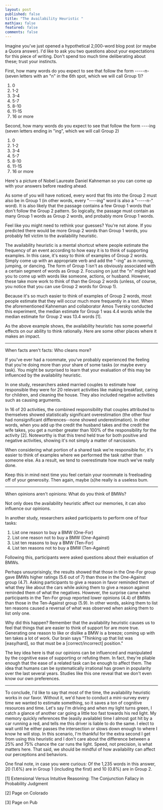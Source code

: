 ```yaml
---
layout: post
published: false
title: "The Availability Heuristic "
mathjax: false
featured: false
comments: false
---
```


Imagine you've just opened a hypothetical 2,000-word blog post (or maybe a Quora answer). I'd like to ask you two questions about your expectations for this piece of writing. Don't spend too much time deliberating about these; trust your instincts.

First, how many words do you expect to see that follow the form -----n- (seven letters with an "n" in the 6th spot, which we will call Group 1)?

1.	0
2.	1-2
3.	3-4
4.	5-7
5.	8-10
6.	11-15
7.	16 or more

Second, how many words do you expect to see that follow the form ----ing (seven letters ending in "ing", which we will call Group 2)

1.	0
2.	1-2
3.	3-4
4.	5-7
5.	8-10
6.	11-15
7.	16 or more

Here's a picture of Nobel Laureate Daniel Kahneman so you can come up with your answers before reading ahead.



As some of you will have noticed, every word that fits into the Group 2 must also be in Group 1 (in other words, every "----ing" word is also a "-----n-" word). It is also likely that the passage contains a few Group 1 words that don't follow the Group 2 pattern. So logically, the passage must contain as many Group 1 words as Group 2 words, and probably more Group 1 words.

Feel like you might need to rethink your guesses? You're not alone. If you predicted there would be more Group 2 words than Group 1 words, you probably fell victim to the availability heuristic. 

The availability heuristic is a mental shortcut where people estimate the frequency of an event according to how easy it is to think of supporting examples. In this case, it's easy to think of examples of Group 2 words. Simply come up with an appropriate verb and add the "-ing" as in running, jumping, or dancing. The form of Group 1 isn't as obviously associated with a certain segment of words as Group 2. Focusing on just the "n" might lead you to come up with words like someone, actions, or husband. However, these take more work to think of than the Group 2 words (unless, of course, you notice that you can use Group 2 words for Group 1).

Because it's so much easier to think of examples of Group 2 words, most people estimate that they will occur much more frequently in a text. When the aforementioned Kahneman and collaborator Amos Tversky conducted this experiment, the median estimate for Group 1 was 4.4 words while the median estimate for Group 2 was 13.4 words [1]. 

As the above example shows, the availability heuristic has some powerful effects on our ability to think rationally. Here are some other places where it makes an impact.

________________________________________


When facts aren't facts: Who cleans more?

If you've ever had a roommate, you've probably experienced the feeling that you're doing more than your share of some tasks (or maybe every task). You might be surprised to learn that your evaluation of this may be influenced by the availability heuristic. 

In one study, researchers asked married couples to estimate how responsible they were for 20 relevant activities like making breakfast, caring for children, and cleaning the house. They also included negative activities such as causing arguments.

In 16 of 20 activities, the combined responsibility that couples attributed to themselves showed statistically significant overestimation (the other four had nonsignificant differences--none showed underestimation). In other words, when you add up the credit the husband takes and the credit the wife takes, you get a number greater than 100% of the responsibility for the activity [2]. Noteworthy is that this trend held true for both positive and negative activities, showing it's not simply a matter of narcissism.

When considering what portion of a shared task we're responsible for, it's easier to think of examples where we performed the task rather than someone else. As a result, we tend to overestimate how much we've really done. 

Keep this in mind next time you feel certain your roommate is freeloading off of your generosity. Then again, maybe (s)he really is a useless bum.

________________________________________


When opinions aren't opinions: What do you think of BMWs?

Not only does the availability heuristic affect our memories, it can also influence our opinions. 

In another study, researchers asked participants to perform one of four tasks: 

1.	List one reason to buy a BMW (One-For)
2.	List one reason not to buy a BMW (One-Against)
3.	List ten reasons to buy a BMW (Ten-For)
4.	List ten reasons not to buy a BMW (Ten-Against)

Following this, participants were asked questions about their evaluation of BMWs.

Perhaps unsurprisingly, the results showed that those in the One-For group gave BMWs higher ratings (5.6 out of 7) than those in the One-Against group (4.7). Asking participants to give a reason in favor reminded them of what they like about the cars while asking them to give a reason against reminded them of what the negatives. However, the surprise came when participants in the Ten-For group reported lower opinions (4.4) of BMWs than those in the Ten-Against group (5.9). In other words, asking them to list ten reasons caused a reversal of what was observed when asking them to list only one. 

Why did this happen? Remember that the availability heuristic causes us to feel that things that are easier to think of support for are more true. Generating one reason to like or dislike a BMW is a breeze; coming up with ten takes a lot of work. Our brain says "Thinking up that list was [easy/hard], so that must be a [correct/incorrect] position." 

The key idea here is that our opinions can be influenced and manipulated by the cognitive ease of supporting or refuting them. In fact, they're pliable enough that the ease of a related task can be enough to affect them. The idea that humans can be systematically irrational has grown in popularity over the last several years. Studies like this one reveal that we don't even know our own preferences. 

________________________________________

To conclude, I'd like to say that most of the time, the availability heuristic works in our favor. Without it, we'd have to conduct a mini-survey every time we wanted to estimate something, so it saves a ton of cognitive resources and time. Let's say I'm driving and when my light turns green, I catch a glance of another car going a little too fast towards his red light. My memory quickly references the (easily available) time I almost got hit by a car running a red, and tells me this driver is liable to do the same. I elect to wait until he either passes the intersection or slows down enough to where I know he will stop. In this scenario, I'm thankful for the extra second I get from using this heuristic and I don't care about the difference between a 25% and 75% chance the car runs the light. Speed, not precision, is what matters here. That said, we should be mindful of how availability can affect our perceptions and behaviors.

One final note, in case you were curious: Of the 1,235 words in this answer, 20 (1.6%) are in Group 1 (including the first) and 10 (0.8%) are in Group 2.


[1] Extensional Versus Intuitive Reasoning: The Conjunction Fallacy in Probability Judgment

[2] Page on Colorado

[3] Page on Pub
